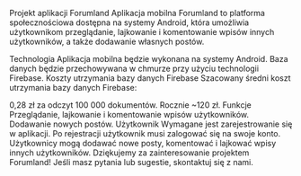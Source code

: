Projekt aplikacji Forumland
Aplikacja mobilna Forumland to platforma społecznościowa dostępna na systemy Android, która umożliwia użytkownikom przeglądanie, lajkowanie i komentowanie wpisów innych użytkowników, a także dodawanie własnych postów.

Technologia
Aplikacja mobilna będzie wykonana na systemy Android.
Baza danych będzie przechowywana w chmurze przy użyciu technologii Firebase.
Koszty utrzymania bazy danych Firebase
Szacowany średni koszt utrzymania bazy danych Firebase:

0,28 zł za odczyt 100 000 dokumentów.
Rocznie ~120 zł.
Funkcje
Przeglądanie, lajkowanie i komentowanie wpisów użytkowników.
Dodawanie nowych postów.
Użytkownik
Wymagane jest zarejestrowanie się w aplikacji.
Po rejestracji użytkownik musi zalogować się na swoje konto.
Użytkownicy mogą dodawać nowe posty, komentować i lajkować wpisy innych użytkowników.
Dziękujemy za zainteresowanie projektem Forumland! Jeśli masz pytania lub sugestie, skontaktuj się z nami.
